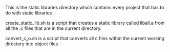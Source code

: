 This is the static libraries directory which contains every project that has to do
with static libraries

create_static_lib.sh is a script that creates a static library called liball.a 
from all the .c files that are in the current directory.

convert_c_o.sh is a script that converts all c files within the current working
directory into object files
